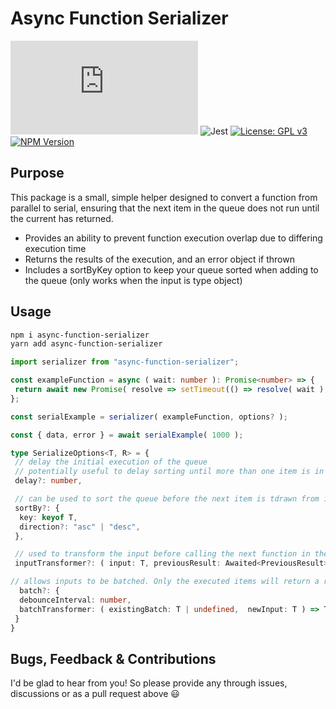 # Async Function Serializer

![gzip size badge](https://img.badgesize.io/chrskerr/async-function-serializer/master/dist/index.js?compression=gzip)
![Jest](https://github.com/chrskerr/async-function-serializer/actions/workflows/tests.yml/badge.svg?event=push)
[![License: GPL v3](https://img.shields.io/badge/License-GPLv3-blue.svg)](https://www.gnu.org/licenses/gpl-3.0)
[![NPM Version](https://img.shields.io/npm/v/async-function-serializer)](https://www.npmjs.com/package/async-function-serializer)

## Purpose

This package is a small, simple helper designed to convert a function from parallel to serial, ensuring that the next item in the queue does not run until the current has returned.

- Provides an ability to prevent function execution overlap due to differing execution time
- Returns the results of the execution, and an error object if thrown
- Includes a sortByKey option to keep your queue sorted when adding to the queue (only works when the input is type object)

## Usage

```bash
npm i async-function-serializer
yarn add async-function-serializer
```

```ts
import serializer from "async-function-serializer";

const exampleFunction = async ( wait: number ): Promise<number> => {
 return await new Promise( resolve => setTimeout(() => resolve( wait ), wait ));
};

const serialExample = serializer( exampleFunction, options? );

const { data, error } = await serialExample( 1000 );
```

```ts
type SerializeOptions<T, R> = {
 // delay the initial execution of the queue 
 // potentially useful to delay sorting until more than one item is in the queue
 delay?: number,

 // can be used to sort the queue before the next item is tdrawn from it. Will only work when the input type is an object.
 sortBy?: {
  key: keyof T,
  direction?: "asc" | "desc",
 },

 // used to transform the input before calling the next function in the queue. useful if you need to carry-forward data from the result before
 inputTransformer?: ( input: T, previousResult: Awaited<PreviousResult> | undefined ) => T | Promise<T>,

// allows inputs to be batched. Only the executed items will return a result
  batch?: {
  debounceInterval: number,
  batchTransformer: ( existingBatch: T | undefined,  newInput: T ) => T,
 }
}
```

## Bugs, Feedback & Contributions

I'd be glad to hear from you! So please provide any through issues, discussions or as a pull request above 😃
